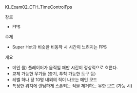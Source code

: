 KI_Exam02_CTH_TimeControlFps

장르 
  - FPS

주제
  - Super Hot과 비슷한 비동작 시 시간이 느려지는 FPS

개요
  - 메인 룰) 플레이어가 움직일 때만 시간이 정상적으로 흐른다.
  - 교체 가능한 무기들 (총기, 투척 가능한 도구 등)
  - 레벨 하나 당 10명 내외의 적이 나오는 메인 모드
  - 특정한 위치에 랜덤하게 스폰되는 적을 제거하는 무한 모드 (가능 시)
